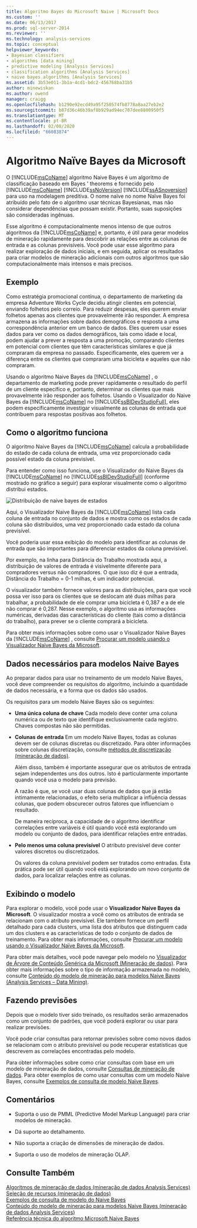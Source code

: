 ```yaml
---
title: Algoritmo Bayes do Microsoft Naive | Microsoft Docs
ms.custom: ''
ms.date: 06/13/2017
ms.prod: sql-server-2014
ms.reviewer: ''
ms.technology: analysis-services
ms.topic: conceptual
helpviewer_keywords:
- Bayesian classifiers
- algorithms [data mining]
- predictive modeling [Analysis Services]
- classification algorithms [Analysis Services]
- naive bayes algorithms [Analysis Services]
ms.assetid: 3b53e011-3b1a-4cd1-bdc2-456768ba31b5
author: minewiskan
ms.author: owend
manager: craigg
ms.openlocfilehash: b1290e92ecd49a95f250574fb8778a8aa27eb2e2
ms.sourcegitcommit: b87d36c46b39af8b929ad94ec707dee8800950f5
ms.translationtype: MT
ms.contentlocale: pt-BR
ms.lasthandoff: 02/08/2020
ms.locfileid: "66083874"
---
```

# <a name="microsoft-naive-bayes-algorithm"></a>Algoritmo Naïve Bayes da Microsoft
  O [!INCLUDE[msCoName](../../includes/msconame-md.md)] algoritmo Naive Bayes é um algoritmo de classificação baseado em Bayes ' theorems e fornecido pelo [!INCLUDE[msCoName](../../includes/msconame-md.md)] [!INCLUDE[ssNoVersion](../../includes/ssnoversion-md.md)] [!INCLUDE[ssASnoversion](../../includes/ssasnoversion-md.md)] para uso na modelagem preditiva. O nome naïve no nome Naïve Bayes foi atribuído pelo fato de o algoritmo usar técnicas Bayesianas, mas não considerar dependências que possam existir. Portanto, suas suposições são consideradas ingênuas.  
  
 Esse algoritmo é computacionalmente menos intenso de que outros algoritmos da [!INCLUDE[msCoName](../../includes/msconame-md.md)] e, portanto, é útil para gerar modelos de mineração rapidamente para descobrir as relações entre as colunas de entrada e as colunas previsíveis. Você pode usar esse algoritmo para realizar exploração de dados iniciais, e em seguida, aplicar os resultados para criar modelos de mineração adicionais com outros algoritmos que são computacionalmente mais intensos e mais precisos.  
  
## <a name="example"></a>Exemplo  
 Como estratégia promocional contínua, o departamento de marketing da empresa Adventure Works Cycle decidiu atingir clientes em potencial, enviando folhetos pelo correio. Para reduzir despesas, eles querem enviar folhetos apenas aos clientes que provavelmente irão responder. A empresa armazena as informações sobre dados demográficos e resposta a uma correspondência anterior em um banco de dados. Eles querem usar esses dados para ver como os dados demográficos, tais como idade e local, podem ajudar a prever a resposta a uma promoção, comparando clientes em potencial com clientes que têm características similares e que já compraram da empresa no passado. Especificamente, eles querem ver a diferença entre os clientes que compraram uma bicicleta e aqueles que não compraram.  
  
 Usando o algoritmo Naive Bayes da [!INCLUDE[msCoName](../../includes/msconame-md.md)] , o departamento de marketing pode prever rapidamente o resultado do perfil de um cliente específico e, portanto, determinar os clientes que mais provavelmente irão responder aos folhetos. Usando o Visualizador do Naive Bayes da [!INCLUDE[msCoName](../../includes/msconame-md.md)] no [!INCLUDE[ssBIDevStudioFull](../../includes/ssbidevstudiofull-md.md)], eles podem especificamente investigar visualmente as colunas de entrada que contribuem para respostas positivas aos folhetos.  
  
## <a name="how-the-algorithm-works"></a>Como o algoritmo funciona  
 O algoritmo Naive Bayes da [!INCLUDE[msCoName](../../includes/msconame-md.md)] calcula a probabilidade do estado de cada coluna de entrada, uma vez proporcionado cada possível estado da coluna previsível.  
  
 Para entender como isso funciona, use o Visualizador do Naive Bayes da [!INCLUDE[msCoName](../../includes/msconame-md.md)] no [!INCLUDE[ssBIDevStudioFull](../../includes/ssbidevstudiofull-md.md)] (conforme mostrado no gráfico a seguir) para explorar visualmente como o algoritmo distribui estados.  
  
 ![Distribuição de naive bayes de estados](../media/naive-bayes.gif "Distribuição de naive bayes de estados")  
  
 Aqui, o Visualizador Naive Bayes da [!INCLUDE[msCoName](../../includes/msconame-md.md)] lista cada coluna de entrada no conjunto de dados e mostra como os estados de cada coluna são distribuídos, uma vez proporcionado cada estado da coluna previsível.  
  
 Você poderia usar essa exibição do modelo para identificar as colunas de entrada que são importantes para diferenciar estados da coluna previsível.  
  
 Por exemplo, na linha para Distância do Trabalho mostrada aqui, a distribuição de valores de entrada é visivelmente diferente para compradores versus não compradores. O que isso diz é que a entrada, Distância do Trabalho = 0-1 milhas, é um indicador potencial.  
  
 O visualizador também fornece valores para as distribuições, para que você possa ver isso para os clientes que se deslocam até duas milhas para trabalhar, a probabilidade de ele comprar uma bicicleta é 0,387 e a de ele não comprar é 0,287. Nesse exemplo, o algoritmo usa as informações numéricas, derivadas das características do cliente (tais como a distância do trabalho), para prever se o cliente comprará a bicicleta.  
  
 Para obter mais informações sobre como usar o Visualizador Naïve Bayes da [!INCLUDE[msCoName](../../includes/msconame-md.md)] , consulte [Procurar um modelo usando o Visualizador Naïve Bayes da Microsoft](browse-a-model-using-the-microsoft-naive-bayes-viewer.md).  
  
## <a name="data-required-for-naive-bayes-models"></a>Dados necessários para modelos Naive Bayes  
 Ao preparar dados para usar no treinamento de um modelo Naive Bayes, você deve compreender os requisitos do algoritmo, incluindo a quantidade de dados necessária, e a forma que os dados são usados.  
  
 Os requisitos para um modelo Naive Bayes são os seguintes:  
  
-   **Uma única coluna de chave** Cada modelo deve conter uma coluna numérica ou de texto que identifique exclusivamente cada registro. Chaves compostas não são permitidas.  
  
-   **Colunas de entrada** Em um modelo Naive Bayes, todas as colunas devem ser de colunas discretas ou discretizado. Para obter informações sobre colunas discretização, consulte [métodos de discretização &#40;mineração de dados&#41;](discretization-methods-data-mining.md).  
  
     Além disso, também é importante assegurar que os atributos de entrada sejam independentes uns dos outros. Isto é particularmente importante quando você usa o modelo para previsão.  
  
     A razão é que, se você usar duas colunas de dados que já estão intimamente relacionadas, o efeito seria multiplicar a influência dessas colunas, que podem obscurecer outros fatores que influenciam o resultado.  
  
     De maneira recíproca, a capacidade de o algoritmo identificar correlações entre variáveis é útil quando você está explorando um modelo ou conjunto de dados, para identificar relações entre entradas.  
  
-   **Pelo menos uma coluna previsível** O atributo previsível deve conter valores discretos ou discretizados.  
  
     Os valores da coluna previsível podem ser tratados como entradas. Esta prática pode ser útil quando você está explorando um novo conjunto de dados, para localizar relações entre as colunas.  
  
## <a name="viewing-the-model"></a>Exibindo o modelo  
 Para explorar o modelo, você pode usar o **Visualizador Naive Bayes da Microsoft**. O visualizador mostra a você como os atributos de entrada se relacionam com o atributo previsível. Ele também fornece um perfil detalhado para cada clusters, uma lista dos atributos que distinguem cada um dos clusters e as características de todo o conjunto de dados de treinamento. Para obter mais informações, consulte [Procurar um modelo usando o Visualizador Naïve Bayes da Microsoft](browse-a-model-using-the-microsoft-naive-bayes-viewer.md).  
  
 Para obter mais detalhes, você pode navegar pelo modelo no [Visualizador de Árvore de Conteúdo Genérica da Microsoft &#40;Mineração de dados&#41;](../microsoft-generic-content-tree-viewer-data-mining.md). Para obter mais informações sobre o tipo de informação armazenada no modelo, consulte [Conteúdo do modelo de mineração para modelos Naive Bayes &#40;Analysis Services – Data Mining&#41;](mining-model-content-for-naive-bayes-models-analysis-services-data-mining.md).  
  
## <a name="making-predictions"></a>Fazendo previsões  
 Depois que o modelo tiver sido treinado, os resultados serão armazenados como um conjunto de padrões, que você poderá explorar ou usar para realizar previsões.  
  
 Você pode criar consultas para retornar previsões sobre como novos dados se relacionam com o atributo previsível ou pode recuperar estatísticas que descrevem as correlações encontradas pelo modelo.  
  
 Para obter informações sobre como criar consultas com base em um modelo de mineração de dados, consulte [Consultas de mineração de dados](data-mining-queries.md). Para obter exemplos de como usar consultas com um modelo Naive Bayes, consulte [Exemplos de consulta de modelo Naïve Bayes](naive-bayes-model-query-examples.md).  
  
## <a name="remarks"></a>Comentários  
  
-   Suporta o uso de PMML (Predictive Model Markup Language) para criar modelos de mineração.  
  
-   Dá suporte ao detalhamento.  
  
-   Não suporta a criação de dimensões de mineração de dados.  
  
-   Suporta o uso de modelos de mineração OLAP.  
  
## <a name="see-also"></a>Consulte Também  
 [Algoritmos de mineração de dados &#40;mineração de dados Analysis Services&#41;](data-mining-algorithms-analysis-services-data-mining.md)   
 [Seleção de recursos &#40;mineração de dados&#41;](feature-selection-data-mining.md)   
 [Exemplos de consulta de modelo do Naive Bayes](naive-bayes-model-query-examples.md)   
 [Conteúdo do modelo de mineração para modelos Naive Bayes &#40;mineração de dados Analysis Services&#41;](mining-model-content-for-naive-bayes-models-analysis-services-data-mining.md)   
 [Referência técnica do algoritmo Microsoft Naive Bayes](microsoft-naive-bayes-algorithm-technical-reference.md)  
  
  
